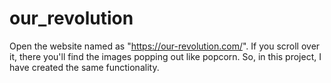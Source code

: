 # our_revolution
Open the website named as "https://our-revolution.com/". If you scroll over it, there you'll find the images popping out like popcorn. So, in this project, I have created the same functionality.

